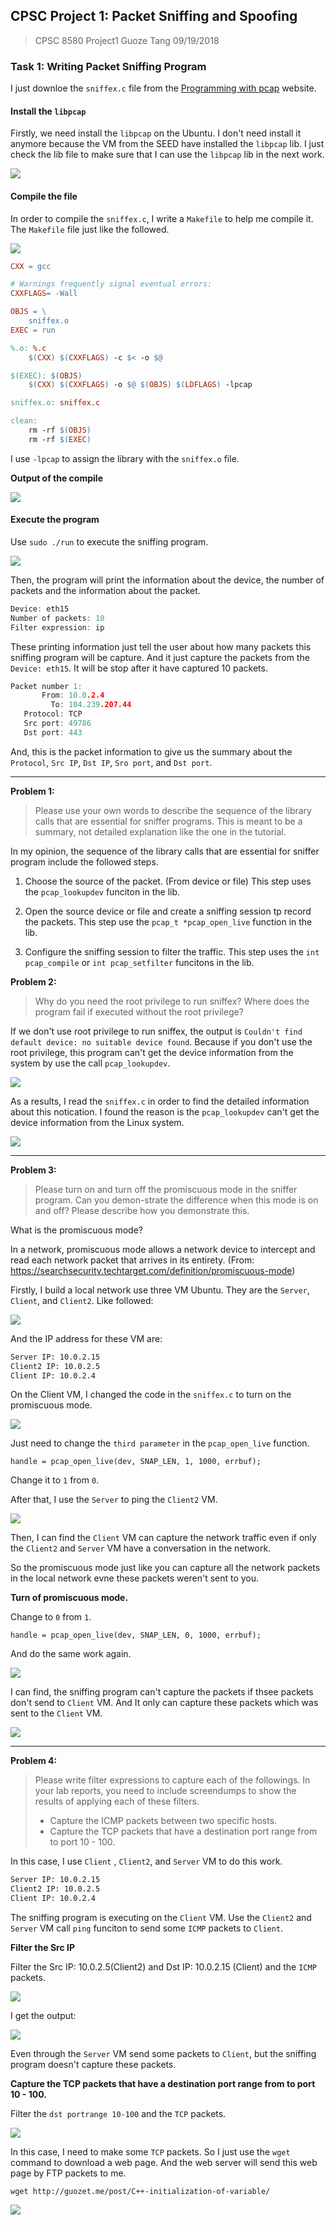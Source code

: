 ## CPSC Project 1: Packet Sniffing and Spoofing

> CPSC 8580 Project1
> Guoze Tang
> 09/19/2018

### Task 1: Writing Packet Sniffing Program

I just downloe the `sniffex.c` file from the [Programming with pcap](https://www.tcpdump.org/pcap.html) website.

#### Install the `libpcap`

Firstly, we need install the `libpcap` on the Ubuntu. I don't need install it anymore because the VM from the SEED have installed the `libpcap` lib. I just check the lib file to make sure that I can use the `libpcap` lib in the next work.

![](../images/in-post/cpsc8580-Project1/2018-09-19-13-43-54.png)


#### Compile the file

In order to compile the `sniffex.c`, I write a `Makefile` to help me compile it. The `Makefile` file just like the followed.

![](../images/in-post/cpsc8580-Project1/2018-09-19-13-50-41.png)

```Makefile
CXX = gcc

# Warnings frequently signal eventual errors:
CXXFLAGS= -Wall

OBJS = \
	sniffex.o
EXEC = run

%.o: %.c
	$(CXX) $(CXXFLAGS) -c $< -o $@

$(EXEC): $(OBJS)
	$(CXX) $(CXXFLAGS) -o $@ $(OBJS) $(LDFLAGS) -lpcap

sniffex.o: sniffex.c

clean:
	rm -rf $(OBJS)
	rm -rf $(EXEC)
```

I use `-lpcap` to assign the library with the `sniffex.o` file.

**Output of the compile**

![](../images/in-post/cpsc8580-Project1/2018-09-19-13-54-38.png)


#### Execute the program

Use `sudo ./run` to execute the sniffing program. 

![](../images/in-post/cpsc8580-Project1/2018-09-19-13-56-14.png)

Then, the program will print the information about the device, the number of packets and the information about the packet.

```cpp
Device: eth15
Number of packets: 10
Filter expression: ip
```

These printing information just tell the user about how many packets this sniffing program will be capture. And it just capture the packets from the `Device: eth15`. It will be stop after it have captured 10 packets.

```cpp
Packet number 1:
       From: 10.0.2.4
         To: 104.239.207.44
   Protocol: TCP
   Src port: 49786
   Dst port: 443

```

And, this is the packet information to give us the summary about the `Protocol`, `Src IP`, `Dst IP`, `Sro port`, and `Dst port`.

******

**Problem 1:**

> Please use your own words to describe the sequence of the library calls that are essential for sniffer programs. This is meant to be a summary, not detailed explanation like the one in the tutorial.

In my opinion, the sequence of the library calls that are essential for sniffer program include the followed steps.

1. Choose the source of the packet. (From device or file) This step uses the `pcap_lookupdev` funciton in the lib.

2. Open the source device or file and create a sniffing session tp record the packets. This step use the `pcap_t *pcap_open_live` function in the lib.

3. Configure the sniffing session to filter the traffic. This step uses the `int pcap_compile` or `int pcap_setfilter` funcitons in the lib.

**Problem 2:**

> Why do you need the root privilege to run sniffex? Where does the program fail if executed without the root privilege?

If we don't use root privilege to run sniffex, the output is `Couldn't find default device: no suitable device found`. Because if you don't use the root privilege, this program can't get the device information from the system by use the call `pcap_lookupdev`.

![](../images/in-post/cpsc8580-Project1/2018-09-19-14-17-09.png)

As a results, I read the `sniffex.c` in order to find the detailed information about this notication. I found the reason is the `pcap_lookupdev` can't get the device information from the Linux system.


![](../images/in-post/cpsc8580-Project1/2018-09-19-16-15-07.png)

******

**Problem 3:**

> Please turn on and turn off the promiscuous mode in the sniffer program. Can you demon-strate the difference when this mode is on and off? Please describe how you demonstrate this.

What is the promiscuous mode?

In a network, promiscuous mode allows a network device to intercept and read each network packet that arrives in its entirety. (From: https://searchsecurity.techtarget.com/definition/promiscuous-mode)

Firstly, I build a local network use three VM Ubuntu. They are the `Server`, `Client`, and `Client2`. Like followed:

![](../images/in-post/cpsc8580-Project1/2018-09-19-16-28-41.png)

And the IP address for these VM are:

```bash
Server IP: 10.0.2.15
Client2 IP: 10.0.2.5
Client IP: 10.0.2.4
```

On the Client VM, I changed the code in the `sniffex.c` to turn on the promiscuous mode.

![](../images/in-post/cpsc8580-Project1/2018-09-19-16-31-27.png)

Just need to change the `third parameter` in the `pcap_open_live` function. 

`handle = pcap_open_live(dev, SNAP_LEN, 1, 1000, errbuf);`

Change it to `1` from `0`.

After that, I use the `Server` to ping the `Client2` VM. 

![](../images/in-post/cpsc8580-Project1/2018-09-19-16-36-06.png)

Then, I can find the `Client` VM can capture the network traffic even if only the `Client2` and `Server` VM have a conversation in the network. 

So the promiscuous mode just like you can capture all the network packets in the local network evne these packets weren't sent to you.

**Turn of promiscuous mode.**

Change to `0` from `1`.

`handle = pcap_open_live(dev, SNAP_LEN, 0, 1000, errbuf);`

And do the same work again.


![](../images/in-post/cpsc8580-Project1/2018-09-19-16-41-39.png)

I can find, the sniffing program can't capture the packets if thsee packets don't send to `Client` VM. And It only can capture these packets which was sent to the `Client` VM.

![](../images/in-post/cpsc8580-Project1/2018-09-19-16-44-14.png)

******

**Problem 4:**
> Please write filter expressions to capture each of the followings. In your lab reports, you need to include screendumps to show the results of applying each of these filters.
> - Capture the ICMP packets between two specific hosts.
> - Capture the TCP packets that have a destination port range from to port 10 - 100.

In this case, I use `Client` , `Client2`, and `Server` VM to do this work. 

```bash
Server IP: 10.0.2.15
Client2 IP: 10.0.2.5
Client IP: 10.0.2.4
```

The sniffing program is executing on the `Client` VM. Use the `Client2` and `Server` VM call `ping` funciton to send some `ICMP` packets to `Client`.

**Filter the Src IP**

Filter the Src IP: 10.0.2.5(Client2) and Dst IP: 10.0.2.15 (Client) and the `ICMP` packets.

![](../images/in-post/cpsc8580-Project1/2018-09-19-16-55-38.png)

I get the output:

![](../images/in-post/cpsc8580-Project1/2018-09-19-17-03-54.png)

Even through the `Server` VM send some packets to `Client`, but the sniffing program doesn't capture these packets.


**Capture the TCP packets that have a destination port range from to port 10 - 100.**

Filter the `dst portrange 10-100` and the `TCP` packets.

![](../images/in-post/cpsc8580-Project1/2018-09-19-17-06-59.png)

In this case, I need to make some `TCP` packets. So I just use the `wget` command to download a web page. And the web server will send this web page by FTP packets to me.

`wget http://guozet.me/post/C++-initialization-of-variable/`


![](../images/in-post/cpsc8580-Project1/2018-09-19-17-11-19.png)
